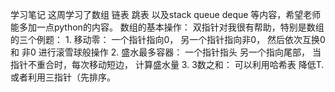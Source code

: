 学习笔记
这周学习了数组 链表 跳表 以及stack queue deque 等内容，希望老师能多加一点python的内容。
数组的基本操作： 双指针对我很有帮助，特别是数组的三个例题： 1. 移动零： 一个指针指向0， 另一个指针指向非0， 然后依次互换0 和 非0 进行滚雪球般操作 2. 盛水最多容器： 一个指针指头 另一个指向尾部， 当指针不重合时，每次移动短边， 计算盛水量 3. 3数之和： 可以利用哈希表 降低T. 或者利用三指针（先排序。

